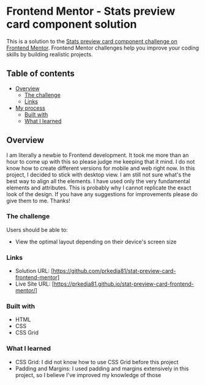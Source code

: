 # Frontend Mentor - Stats preview card component solution

This is a solution to the [Stats preview card component challenge on Frontend Mentor](https://www.frontendmentor.io/challenges/stats-preview-card-component-8JqbgoU62). Frontend Mentor challenges help you improve your coding skills by building realistic projects.

## Table of contents

- [Overview](#overview)
  - [The challenge](#the-challenge)
  - [Links](#links)
- [My process](#my-process)
  - [Built with](#built-with)
  - [What I learned](#what-i-learned)

## Overview
I am literally a newbie to Frontend development. It took me more than an hour to come up with this so please
judge me keeping that it mind. I do not know how to create different versions for mobile and web right now. In this project, I decided to stick with desktop view. I am still not sure what's the best way to align all the elements. I have used only the very fundamental elements and attributes. This is probably why I cannot replicate the exact look of the design. If you have any suggestions for improvements please do give them to
me. Thanks!
### The challenge

Users should be able to:

- View the optimal layout depending on their device's screen size


### Links

- Solution URL: [https://github.com/prkedia81/stat-preview-card-frontend-mentor]
- Live Site URL: [https://prkedia81.github.io/stat-preview-card-frontend-mentor/]

### Built with

- HTML
- CSS
- CSS Grid


### What I learned
- CSS Grid:
  I did not know how to use CSS Grid before this project
- Padding and Margins:
  I used padding and margins extensively in this project, so I believe I've improved my knowledge of those
